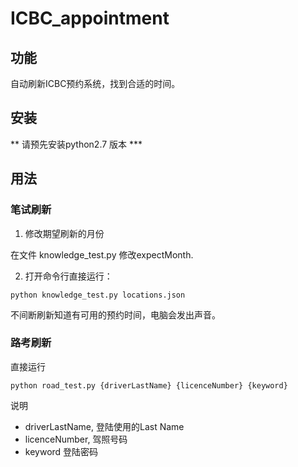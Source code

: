 # ICBC_appointment


## 功能
自动刷新ICBC预约系统，找到合适的时间。


## 安装
** 请预先安装python2.7 版本 ***


## 用法

### 笔试刷新

1. 修改期望刷新的月份

在文件 knowledge_test.py 修改expectMonth.

2. 打开命令行直接运行：

`python knowledge_test.py locations.json`

不间断刷新知道有可用的预约时间，电脑会发出声音。

### 路考刷新

直接运行

`python road_test.py {driverLastName} {licenceNumber} {keyword}`

说明
- driverLastName, 登陆使用的Last Name
- licenceNumber, 驾照号码
- keyword 登陆密码

